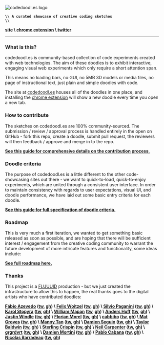 ![codedoodl.es logo](http://assets.codedoodl.es/readme_logo.png?1)

<code>**\\\\ A curated showcase of creative coding sketches \\\\**</code>

**[site](http://codedoodl.es) \\ [chrome extension](https://chrome.google.com/webstore/detail/codedoodles/hhfnbfhcojlgbojpphigjibpjkccfikh) \\ [twitter](http://twitter.com/codedoodl_es)**

___

### What is this?

codedoodl.es is community-based collection of code experiments created with web technologies. The aim of these doodles is to exhibit interactive, engaging visual web experiments which only require a short attention span.

This means no loading bars, no GUI, no 5MB 3D models or media files, no page of instructional text, just plain and simple doodles with code.

The site at [codedoodl.es](http://codedoodl.es) houses all of the doodles in one place, and installing the [chrome extension](https://chrome.google.com/webstore/detail/codedoodles/hhfnbfhcojlgbojpphigjibpjkccfikh) will show a new doodle every time you open a new tab.

### How to contribute

The sketches on codedoodl.es are 100% community-sourced. The submission / review / approval process is handled entirely in the open on GitHub - fork this repo, create a doodle, submit pull request, the reviewers will then feedback / approve and merge in to the repo.

**[See this guide for comprehensive details on the contribution process.](docs/contributing.md)**

### Doodle criteria

The purpose of codedoodl.es is a little different to the other code-showcasing sites out there - we want to quick-to-load, quick-to-enjoy experiments, which are united through a consistent user interface. In order to maintain consistency with regards to user expectations, visual UI, and doodle performance, we have laid out some basic entry criteria for each doodle.

**[See this guide for full specification of doodle criteria.](docs/criteria.md)**

### Roadmap

This is very much a first iteration, we wanted to get something basic released as soon as possible, and are hoping that there will be sufficient interest / engagement from the creative coding community to warrant the future development of more intricate features and functionality, some ideas include:

**[See full roadmap here.](docs/roadmap.md)**

### Thanks

This project is a [FLUUUID](http://FLUUU.ID) production - but we just created the infrastructure to allow this to happen, the real thanks goes to the digital artists who have contributed doodles:

**[Fábio Azevedo](http://icantcontrolmyego.net) ([tw](http://twitter.com/naso), [gh](http://github.com/naso)) \ [Felix Woitzel](http://www.cake23.de) ([tw](http://twitter.com/Flexi23), [gh](http://github.com/Flexi23)) \ [Silvio Paganini](http://s2paganini.com) ([tw](http://twitter.com/silviopaganini), [gh](http://github.com/silviopaganini)) \ [Karol Stopyra](http://stopyransky.com) ([tw](http://twitter.com/stopyransky), [gh](http://github.com/stopyransky)) \ [William Mapan](http://wllmpn.com/) ([tw](http://twitter.com/williamapan), [gh](http://github.com/williamapan)) \ [Anders Hoff](http://inconvergent.net) ([tw](http://twitter.com/inconvergent), [gh](http://github.com/inconvergent)) \ [Justin Windle](http://soulwire.co.uk) ([tw](http://twitter.com/soulwire), [gh](http://github.com/soulwire)) \ [Florian Morel](http://ayamflow.fr) ([tw](http://twitter.com/ayamflow), [gh](http://github.com/ayamflow)) \ [cabbibo](http://cabbi.bo) ([tw](http://twitter.com/cabbibo), [gh](http://github.com/cabbibo)) \ [Mat Groves](http://www.goodboydigital.com/) ([tw](http://twitter.com/doormat23), [gh](http://github.com/GoodBoyDigital)) \ [Manny Tan](http://uncontrol.com) ([tw](http://twitter.com/mannytan), [gh](http://github.com/mannytan)) \ [Damien Seguin](http://dmnsgn.me/) ([tw](http://twitter.com/dmnsgn), [gh](http://github.com/dmnsgn)) \ [Taylor Baldwin](https://tbaldw.in) ([tw](http://twitter.com/taylorbaldwin), [gh](http://github.com/rolyatmax)) \ [Sterling Crispin](http://www.sterlingcrispin.com) ([tw](http://twitter.com/sterlingcrispin), [gh](http://github.com/sterlingcrispin)) \ [Neil Carpenter](http://neilcarpenter.com) ([tw](http://twitter.com/neilcarpenter), [gh](http://github.com/neilcarpenter)) \ [grgrdvrt](http://www.grgrdvrt.com) ([tw](http://twitter.com/grgrdvrt), [gh](http://github.com/grgrdvrt)) \ [Damien Mortini](http://damienmortini.me.uk) ([tw](http://twitter.com/d_m_m_n_), [gh](http://github.com/dmmn)) \ [Pablo Cabana](http://caostar.com/thoughts/) ([tw](http://twitter.com/pablocabana), [gh](http://github.com/caostar)) \ [Nicolas Barradeau](http://www.barradeau.com) ([tw](http://twitter.com/nicoptere), [gh](http://github.com/nicoptere))**